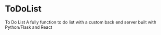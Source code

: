 # ToDoList
To Do List
A fully function to do list with a custom back end server built with Python/Flask and React
